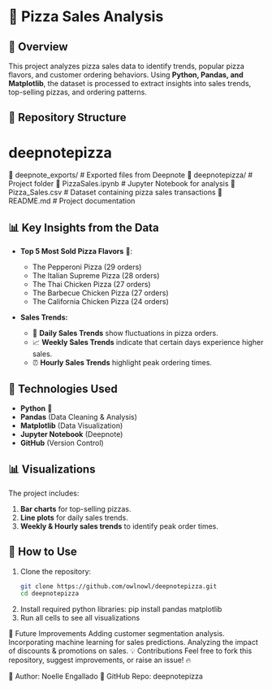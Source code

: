 # 🍕 Pizza Sales Analysis

## 📖 Overview
This project analyzes pizza sales data to identify trends, popular pizza flavors, and customer ordering behaviors. Using **Python, Pandas, and Matplotlib**, the dataset is processed to extract insights into sales trends, top-selling pizzas, and ordering patterns.

## 📂 Repository Structure
# deepnotepizza
📁 deepnote_exports/ # Exported files from Deepnote
📁 deepnotepizza/ # Project folder
📄 PizzaSales.ipynb # Jupyter Notebook for analysis
📄 Pizza_Sales.csv # Dataset containing pizza sales transactions
📄 README.md # Project documentation


## 📊 Key Insights from the Data
- **Top 5 Most Sold Pizza Flavors** 🍕:
  - The Pepperoni Pizza (29 orders)
  - The Italian Supreme Pizza (28 orders)
  - The Thai Chicken Pizza (27 orders)
  - The Barbecue Chicken Pizza (27 orders)
  - The California Chicken Pizza (24 orders)

- **Sales Trends:**
  - 📅 **Daily Sales Trends** show fluctuations in pizza orders.
  - 📈 **Weekly Sales Trends** indicate that certain days experience higher sales.
  - ⏰ **Hourly Sales Trends** highlight peak ordering times.

## 📌 Technologies Used
- **Python** 🐍
- **Pandas** (Data Cleaning & Analysis)
- **Matplotlib** (Data Visualization)
- **Jupyter Notebook** (Deepnote)
- **GitHub** (Version Control)

## 📊 Visualizations
The project includes:
1. **Bar charts** for top-selling pizzas.
2. **Line plots** for daily sales trends.
3. **Weekly & Hourly sales trends** to identify peak order times.

## 🚀 How to Use
1. Clone the repository:
   ```bash
   git clone https://github.com/owlnowl/deepnotepizza.git
   cd deepnotepizza
2. Install required python libraries:
   pip install pandas matplotlib
3. Run all cells to see all visualizations

📌 Future Improvements
Adding customer segmentation analysis.
Incorporating machine learning for sales predictions.
Analyzing the impact of discounts & promotions on sales.
💡 Contributions
Feel free to fork this repository, suggest improvements, or raise an issue! 🔥

📢 Author: Noelle Engallado
📌 GitHub Repo: deepnotepizza
